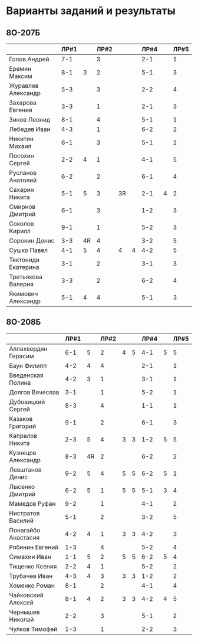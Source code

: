 # Варианты заданий и результаты

## 8О-207Б
|                     | ЛР#1 |   | ЛР#2 |   |   | ЛР#4 |   | ЛР#5 |
|---------------------|------|---|------|---|---|------|---|------|
| Голов Андрей        | 7-1  |   |  3   |   |   | 2-1  |   |  1   |
| Еремин Максим       | 8-1  | 3 |  2   |   |   | 5-1  |   |  3   |
| Журавлев Александр  | 5-3  |   |  3   |   |   | 2-2  |   |  4   |
| Захарова Евгения    | 3-3  |   |  1   |   |   | 2-1  |   |  3   |
| Зинов  Леонид       | 8-1  |   |  4   |   |   | 5-1  |   |  1   |
| Лебедев Иван        | 4-3  |   |  1   |   |   | 6-2  |   |  2   |
| Никитин Михаил      | 6-1  |   |  3   |   |   | 5-1  |   |  2   |
| Посохин Сергей      | 2-2  | 4 |  1   |   |   | 4-1  |   |  5   |
| Русланов Анатолий   | 6-2  |   |  2   |   |   | 6-1  |   |  4   |
| Сахарин Никита      | 5-1  | 5 |  3   | 3R|   | 2-1  | 4 |  2   |
| Смирнов Дмитрий     | 6-1  |   |  3   |   |   | 1-2  |   |  3   |
| Соколов Кирилл      | 9-1  |   |  1   |   |   | 5-2  |   |  3   |
| Сорокин Денис       | 3-3  | 4R|  4   |   |   | 3-2  |   |  5   |
| Сушко Павел         | 4-1  | 5 |  4   | 4 | 4 | 4-2  |   |  5   |
| Тектониди Екатерина | 3-1  |   |  2   |   |   | 3-1  |   |  3   |
| Третьякова Валерия  | 3-3  |   |  2   |   |   | 6-2  |   |  4   |
| Якимович Александр  | 5-1  | 4 |  4   |   |   | 5-1  |   |  3   |

## 8О-208Б
|                     | ЛР#1 |   | ЛР#2 |   |   | ЛР#4 |   | ЛР#5 |
|---------------------|------|---|------|---|---|------|---|------|
| Аллахвердян Герасим | 6-1  | 5 |  2   | 4 | 5 | 4-1  | 5 |  5   |
| Баун Филипп         | 4-2  | 4 |  4   |   |   | 2-1  |   |  1   |
| Введенская Полина   | 4-2  | 3 |  1   |   |   | 3-1  |   |  1   |
| Долгов Вячеслав     | 3-1  |   |  1   |   |   | 5-2  |   |  1   |
| Дубовицкий Сергей   | 8-3  |   |  4   |   |   | 1-1  |   |  1   |
| Казаков Григорий    | 9-1  |   |  2   |   |   | 6-1  |   |  3   |
| Капралов Никита     | 2-3  | 5 |  4   | 3 | 3 | 1-2  | 5 |  5   |
| Кузнецов Александр  | 8-3  |4R |  2   |   |   | 6-2  |   |  2   |
| Левштанов Денис     | 9-2  | 5 |  4   | 5 | 5 | 6-2  | 5 |  1   |
| Лысенко Дмитрий     | 6-2  | 5 |  1   | 5 | 5 | 5-1  | 3 |  4   |
| Мамедов Руфан       | 9-2  |   |  1   |   |   | 4-1  |   |  2   |
| Нистратов Василий   | 5-1  |   |  2   |   |   | 3-2  |   |  5   |
| Понагайбо Анастасия | 4-2  | 4 |  1   | 3 | 3 | 4-2  |   |  3   |
| Рябинин Евгений     | 1-3  |   |  4   |   |   | 5-2  |   |  4   |
| Симахин Иван        | 1-1  | 5 |  2   | 5 | 5 | 6-2  | 5 |  4   |
| Тищенко Ксения      | 2-2  | 4 |  1   |   |   | 5-2  |   |  2   |
| Трубачев Иван       | 4-3  | 4 |  3   | 3 | 3 | 1-2  |   |  2   |
| Хоменко Роман       | 8-1  |   |  2   |   |   | 4-1  |   |  4   |
| Чайковский Алексей  | 8-1  | 4 |  2   | 3 | 3 | 4-2  | 4 |  5   |
| Чернышев Николай    | 2-2  |   |  3   |   |   | 5-1  |   |  2   |
| Чулков Тимофей      | 1-3  |   |  1   |   |   | 2-2  |   |  3   |
